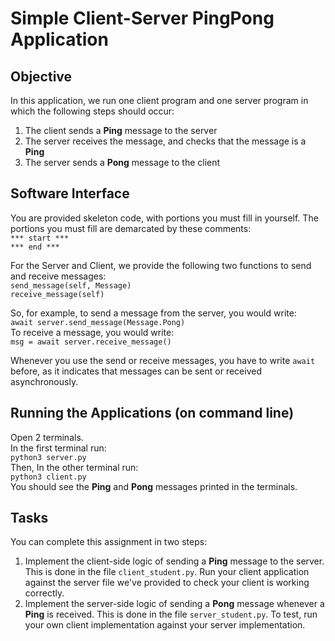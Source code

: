# Simple Client-Server PingPong Application

## Objective
In this application, we run one client program and one server program in which the following steps should occur:
1. The client sends a **Ping** message to the server
2. The server receives the message, and checks that the message is a **Ping**
3. The server sends a **Pong** message to the client 

## Software Interface
You are provided skeleton code, with portions you must fill in yourself. The portions you must fill are demarcated by these comments:  
`*** start ***`  
`*** end ***`  

For the Server and Client, we provide the following two functions to send and receive messages:  
`send_message(self, Message)`  
`receive_message(self)`  

So, for example, to send a message from the server, you would write:  
`await server.send_message(Message.Pong)`  
To receive a message, you would write:  
`msg = await server.receive_message()` 

Whenever you use the send or receive messages, you have to write `await` before, as it indicates that messages can be sent or received asynchronously.

## Running the Applications (on command line)
Open 2 terminals.  
In the first terminal run:  
`python3 server.py`    
Then, In the other terminal run:  
`python3 client.py`  
You should see the **Ping** and **Pong** messages printed in the terminals. 

## Tasks
You can complete this assignment in two steps:
1. Implement the client-side logic of sending a **Ping** message to the server. This is done in the file `client_student.py`. Run your client application against the server file we've provided to check your client is working correctly.
2. Implement the server-side logic of sending a **Pong** message whenever a **Ping** is received. This is done in the file `server_student.py`. To test, run your own client implementation against your server implementation.
